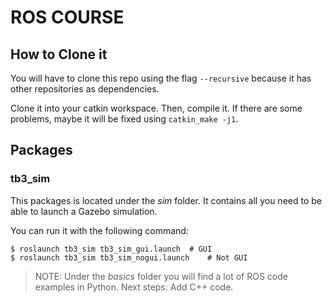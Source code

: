 # ROS COURSE

## How to Clone it

You will have to clone this repo using the flag ``--recursive`` because it has other repositories as dependencies.

Clone it into your catkin workspace. Then, compile it. If there are some problems, maybe it will be fixed using ``catkin_make -j1``.

## Packages

### tb3_sim

This packages is located under the *sim* folder. It contains all you need to be able to launch a Gazebo simulation.

You can run it with the following command:

```
$ roslaunch tb3_sim tb3_sim_gui.launch  # GUI
$ roslaunch tb3_sim tb3_sim_nogui.launch    # Not GUI
```

> NOTE: Under the *basics* folder you will find a lot of ROS code examples in Python. Next steps: Add C++ code.
